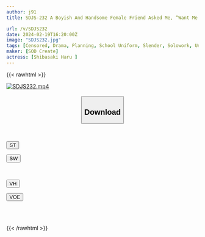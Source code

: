 ```yaml
---
author: j91
title: SDJS-232 A Boyish And Handsome Female Friend Asked Me, “Want Me To Rub Your Breasts To See If They’re Getting Bigger?”, And From Then On, I Started Checking Her Breasts Every Time We Met… Haru Shibasaki

url: /v/SDJS232
date: 2024-02-19T16:20:00Z
image: "SDJS232.jpg"
tags: [Censored, Drama, Planning, School Uniform, Slender, Solowork, Uniform]
maker: [SOD Create]
actress: [Shibasaki Haru ]
---
```



{{< rawhtml >}}

<div class="video" data-videoid="ggaPXva0MzhqKq6">
    <a href="javascript:;">
        <img src="/v/SDJS232/SDJS232.jpg" width="WIDTH" height="HEIGHT" alt="SDJS232.mp4" loading="lazy">
    </a>
</div>

<script type="text/javascript" src="https://j91.asia/asset/on-demand-st.js"></script>

<br>
  <link rel="stylesheet" href="https://j91.asia/asset/bs5.css">
  
  <center>
  <button class="btn btn-primary" type="button" data-bs-toggle="collapse" data-bs-target=".multi-collapse" aria-expanded="false" aria-controls="multiCollapseExample1 multiCollapseExample2"><h2>Download</h2></button></center>
</p>
<div class="row">
  <div class="col">
    <div class="collapse multi-collapse" id="multiCollapseExample1">
      <div class="card card-body">
	      	      <br>
<div class="buttons">  
<p><a href="https://streamtape.to/v/ggaPXva0MzhqKq6" target="_blank"><button class="btn-hover color-3"><i class="fa fa-download"></i> ST</button></a></p>
<p><a href="https://cdnwish.com/sog704j09j6k" target="_blank"><button class="btn-hover color-2"><i class="fa fa-download"></i> SW</button></a></p></div>
    </div>
  </div>
</div>
  <div class="col">
    <div class="collapse multi-collapse" id="multiCollapseExample2">
      <div class="card card-body">
	      <br>
<div class="buttons">
<p><a href="https://vidhidepro.com/f/j15rxjm04o8y"><button class="btn-hover color-9"><i class="fa fa-download"></i> VH</button></a></p>
<p><a href="https://voe.sx/abb9xxfiuobf"><button class="btn-hover color-8"><i class="fa fa-download"></i> VOE</button></a></p></div>
<br><br>
      </div>
    </div>
  </div>
</div>

{{< /rawhtml >}}